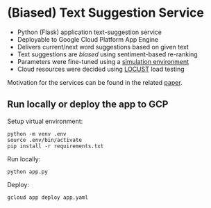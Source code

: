 # (Biased) Text Suggestion Service

* Python (Flask) application text-suggestion service
* Deployable to Google Cloud Platform App Engine
* Delivers current/next word suggestions based on given text
* Text suggestions are *biased* using sentiment-based re-ranking
* Parameters were fine-tuned using a [simulation environment](https://github.com/North-AIMC/text-suggestion-experiments/blob/master/evaluation.py)
* Cloud resources were decided using [LOCUST](https://locust.io/) load testing

Motivation for the services can be found in the related [paper](https://aclanthology.org/2021.hcinlp-1.17.pdf).

## Run locally or deploy the app to GCP
Setup virtual environment:
```
python -m venv .env
source .env/bin/activate
pip install -r requirements.txt
```
Run locally:
```
python app.py
```
Deploy:
```
gcloud app deploy app.yaml
```
